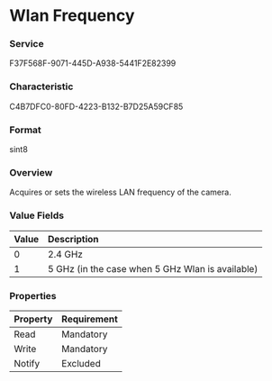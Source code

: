# Wlan Frequency

### Service

F37F568F-9071-445D-A938-5441F2E82399

### Characteristic

C4B7DFC0-80FD-4223-B132-B7D25A59CF85

### Format

sint8

### Overview

Acquires or sets the wireless LAN frequency of the camera.

### Value Fields

| Value | Description |
|:--|:--|
| 0 | 2.4 GHz |
| 1 | 5 GHz (in the case when 5 GHz Wlan is available) |

### Properties

| Property | Requirement |
|:--|:--|
| Read | Mandatory |
| Write | Mandatory |
| Notify | Excluded |
